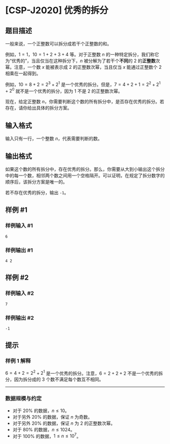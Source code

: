 # [CSP-J2020] 优秀的拆分

## 题目描述

一般来说，一个正整数可以拆分成若干个正整数的和。

例如，$1=1$，$10=1+2+3+4$ 等。对于正整数 $n$ 的一种特定拆分，我们称它为“优秀的”，当且仅当在这种拆分下，$n$ 被分解为了若干个**不同**的 $2$ 的**正整数**次幂。注意，一个数 $x$ 能被表示成 $2$ 的正整数次幂，当且仅当 $x$ 能通过正整数个 $2$ 相乘在一起得到。

例如，$10=8+2=2^3+2^1$ 是一个优秀的拆分。但是，$7=4+2+1=2^2+2^1+2^0$ 就不是一个优秀的拆分，因为 $1$ 不是 $2$ 的正整数次幂。

现在，给定正整数 $n$，你需要判断这个数的所有拆分中，是否存在优秀的拆分。若存在，请你给出具体的拆分方案。

## 输入格式

输入只有一行，一个整数 $n$，代表需要判断的数。

## 输出格式

如果这个数的所有拆分中，存在优秀的拆分。那么，你需要从大到小输出这个拆分中的每一个数，相邻两个数之间用一个空格隔开。可以证明，在规定了拆分数字的顺序后，该拆分方案是唯一的。

若不存在优秀的拆分，输出 `-1`。

## 样例 #1

### 样例输入 #1

    6

### 样例输出 #1

    4 2

## 样例 #2

### 样例输入 #2

    7

### 样例输出 #2

    -1

## 提示

### 样例 1 解释

$6=4+2=2^2+2^1$ 是一个优秀的拆分。注意，$6=2+2+2$ 不是一个优秀的拆分，因为拆分成的 $3$ 个数不满足每个数互不相同。

---

### 数据规模与约定

* 对于 $20\%$ 的数据，$n \le 10$。
* 对于另外 $20\%$ 的数据，保证 $n$ 为奇数。
* 对于另外 $20\%$ 的数据，保证 $n$ 为 $2$ 的正整数次幂。
* 对于 $80\%$ 的数据，$n \le 1024$。
* 对于 $100\%$ 的数据，$1 \le n \le {10}^7$。
